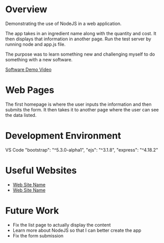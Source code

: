 # Overview

Demonstrating the use of NodeJS in a web application.

The app takes in an ingredient name along with the quantity and cost. It then displays that information in another page. Run the test server by running node and app.js file.

The purpose was to learn something new and challenging myself to do something with a new software. 

[Software Demo Video](https://youtu.be/p4S1lyRz-h4)

# Web Pages

The first homepage is where the user inputs the information and then submits the form. It then takes it to another page where the user can see the data listed.

# Development Environment
VS Code
"bootstrap": "^5.3.0-alpha1",
"ejs": "^3.1.8",
"express": "^4.18.2"


# Useful Websites

* [Web Site Name](https://expressjs.com/)
* [Web Site Name](https://nodejs.org/en/)

# Future Work

* Fix the list page to actually display the content
* Learn more about NodeJS so that I can better create the app
* Fix the form submission